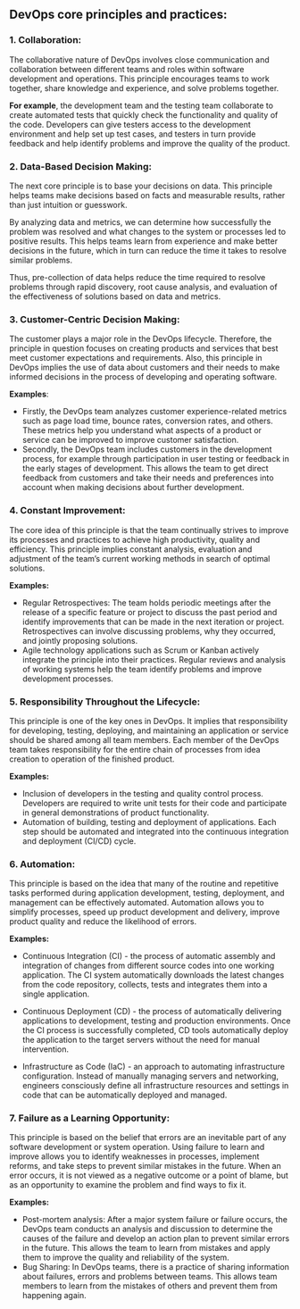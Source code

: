 ## DevOps core principles and practices:
### 1. Collaboration:
The collaborative nature of DevOps involves close communication and collaboration between different teams and roles within software development and operations. This principle encourages teams to work together, share knowledge and experience, and solve problems together. </br>

<b>For example</b>, the development team and the testing team collaborate to create automated tests that quickly check the functionality and quality of the code. Developers can give testers access to the development environment and help set up test cases, and testers in turn provide feedback and help identify problems and improve the quality of the product. </br>

### 2. Data-Based Decision Making:
The next core principle is to base your decisions on data. This principle helps teams make decisions based on facts and measurable results, rather than just intuition or guesswork.

By analyzing data and metrics, we can determine how successfully the problem was resolved and what changes to the system or processes led to positive results. This helps teams learn from experience and make better decisions in the future, which in turn can reduce the time it takes to resolve similar problems.

Thus, pre-collection of data helps reduce the time required to resolve problems through rapid discovery, root cause analysis, and evaluation of the effectiveness of solutions based on data and metrics.
</br>

### 3. Customer-Centric Decision Making:
The customer plays a major role in the DevOps lifecycle. Therefore, the principle in question focuses on creating products and services that best meet customer expectations and requirements. Also, this principle in DevOps implies the use of data about customers and their needs to make informed decisions in the process of developing and operating software.

<b>Examples</b>: </br>
- Firstly, the DevOps team analyzes customer experience-related metrics such as page load time, bounce rates, conversion rates, and others. These metrics help you understand what aspects of a product or service can be improved to improve customer satisfaction. </br>
- Secondly, the DevOps team includes customers in the development process, for example through participation in user testing or feedback in the early stages of development. This allows the team to get direct feedback from customers and take their needs and preferences into account when making decisions about further development. </br>

### 4. Constant Improvement:
The core idea of this principle is that the team continually strives to improve its processes and practices to achieve high productivity, quality and efficiency. This principle implies constant analysis, evaluation and adjustment of the team’s current working methods in search of optimal solutions. </br>

<b>Examples:</b></br>
- Regular Retrospectives: The team holds periodic meetings after the release of a specific feature or project to discuss the past period and identify improvements that can be made in the next iteration or project. Retrospectives can involve discussing problems, why they occurred, and jointly proposing solutions. </br>
- Agile technology applications such as Scrum or Kanban actively integrate the principle into their practices. Regular reviews and analysis of working systems help the team identify problems and improve development processes. </br>

### 5. Responsibility Throughout the Lifecycle:
This principle is one of the key ones in DevOps. It implies that responsibility for developing, testing, deploying, and maintaining an application or service should be shared among all team members. Each member of the DevOps team takes responsibility for the entire chain of processes from idea creation to operation of the finished product. </br>

<b>Examples: </b></br>
- Inclusion of developers in the testing and quality control process. Developers are required to write unit tests for their code and participate in general demonstrations of product functionality.</br>
- Automation of building, testing and deployment of applications. Each step should be automated and integrated into the continuous integration and deployment (CI/CD) cycle. </br>

### 6. Automation:
This principle is based on the idea that many of the routine and repetitive tasks performed during application development, testing, deployment, and management can be effectively automated. Automation allows you to simplify processes, speed up product development and delivery, improve product quality and reduce the likelihood of errors. </br>

<b>Examples: </b></br>
- Continuous Integration (CI) - the process of automatic assembly and integration of changes from different source codes into one working application. The CI system automatically downloads the latest changes from the code repository, collects, tests and integrates them into a single application.

- Continuous Deployment (CD) - the process of automatically delivering applications to development, testing and production environments. Once the CI process is successfully completed, CD tools automatically deploy the application to the target servers without the need for manual intervention.

- Infrastructure as Code (IaC) - an approach to automating infrastructure configuration. Instead of manually managing servers and networking, engineers consciously define all infrastructure resources and settings in code that can be automatically deployed and managed. </br>

### 7. Failure as a Learning Opportunity:
This principle is based on the belief that errors are an inevitable part of any software development or system operation. Using failure to learn and improve allows you to identify weaknesses in processes, implement reforms, and take steps to prevent similar mistakes in the future. When an error occurs, it is not viewed as a negative outcome or a point of blame, but as an opportunity to examine the problem and find ways to fix it. </br>

<b>Examples: </b></br>
- Post-mortem analysis: After a major system failure or failure occurs, the DevOps team conducts an analysis and discussion to determine the causes of the failure and develop an action plan to prevent similar errors in the future. This allows the team to learn from mistakes and apply them to improve the quality and reliability of the system.
- Bug Sharing: In DevOps teams, there is a practice of sharing information about failures, errors and problems between teams. This allows team members to learn from the mistakes of others and prevent them from happening again.
